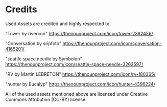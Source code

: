# Credits

Used Assets are credited and highly respected to:

"Tower by rivercon"
https://thenounproject.com/icon/tower-2382456/

"Conversation by sripfoto"
https://thenounproject.com/icon/conversation-4165201/

"seattle space needle by Symbolon"
https://thenounproject.com/icon/seattle-space-needle-3263597/

"RV by Martin LEBRETON"
https://thenounproject.com/icon/rv-180365/

"hunter by Eucalyp"
https://thenounproject.com/icon/hunter-4396224/

All of the used assets mentioned above are licensed under Creative Commons Attribution (CC-BY) license.

